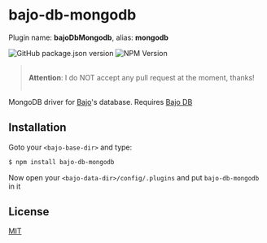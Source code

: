 # bajo-db-mongodb

Plugin name: **bajoDbMongodb**, alias: **mongodb**

![GitHub package.json version](https://img.shields.io/github/package-json/v/ardhi/bajo-db-mongodb) ![NPM Version](https://img.shields.io/npm/v/bajo-db-mongodb)

> <br />**Attention**: I do NOT accept any pull request at the moment, thanks!<br /><br />

MongoDB driver for [Bajo](https://github.com/ardhi/bajo)'s database. Requires [Bajo DB](https://github.com/ardhi/bajo-db)

## Installation

Goto your ```<bajo-base-dir>``` and type:

```bash
$ npm install bajo-db-mongodb
```

Now open your ```<bajo-data-dir>/config/.plugins``` and put ```bajo-db-mongodb``` in it

## License

[MIT](LICENSE)
